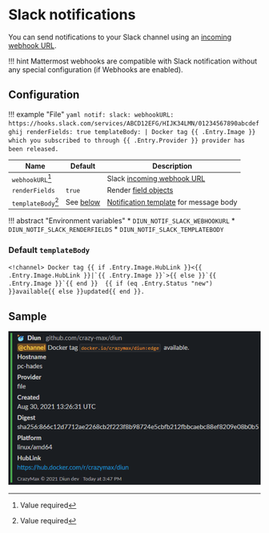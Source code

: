 # Slack notifications

You can send notifications to your Slack channel using an [incoming webhook URL](https://api.slack.com/messaging/webhooks).

!!! hint
    Mattermost webhooks are compatible with Slack notification without any special configuration (if Webhooks are enabled).

## Configuration

!!! example "File"
    ```yaml
    notif:
      slack:
        webhookURL: https://hooks.slack.com/services/ABCD12EFG/HIJK34LMN/01234567890abcdefghij
        renderFields: true
        templateBody: |
          Docker tag {{ .Entry.Image }} which you subscribed to through {{ .Entry.Provider }} provider has been released.
    ```

| Name               | Default                            | Description                                                                               |
|--------------------|------------------------------------|-------------------------------------------------------------------------------------------|
| `webhookURL`[^1]   |                                    | Slack [incoming webhook URL](https://api.slack.com/messaging/webhooks)                    |
| `renderFields`     | `true`                             | Render [field objects](https://api.slack.com/messaging/composing/layouts#stack_of_blocks) |
| `templateBody`[^1] | See [below](#default-templatebody) | [Notification template](../faq.md#notification-template) for message body                 |

!!! abstract "Environment variables"
    * `DIUN_NOTIF_SLACK_WEBHOOKURL`
    * `DIUN_NOTIF_SLACK_RENDERFIELDS`
    * `DIUN_NOTIF_SLACK_TEMPLATEBODY`

### Default `templateBody`

```
<!channel> Docker tag {{ if .Entry.Image.HubLink }}<{{ .Entry.Image.HubLink }}|`{{ .Entry.Image }}`>{{ else }}`{{ .Entry.Image }}`{{ end }}  {{ if (eq .Entry.Status "new") }}available{{ else }}updated{{ end }}.
```

## Sample

![](../assets/notif/slack.png)

[^1]: Value required
